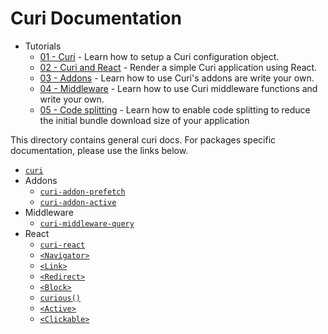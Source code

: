 # Curi Documentation

* Tutorials
  * [01 - Curi](./tutorials/01-curi.md) - Learn how to setup a Curi configuration object.
  * [02 - Curi and React](./tutorials/02-curi-react.md) - Render a simple Curi application using React.
  * [03 - Addons](./tutorials/03-curi-addons.md) - Learn how to use Curi's addons are write your own.
  * [04 - Middleware](./tutorials/04-curi-middleware.md) - Learn how to use Curi middleware functions and write your own.
  * [05 - Code splitting](./tutorials/05-code-splitting.md) - Learn how to enable code splitting to reduce the initial bundle download size of your application

This directory contains general curi docs. For packages specific documentation, please use the links below.

* [`curi`](/packages/curi/docs)
* Addons
  * [`curi-addon-prefetch`](/packages/curi-addon-prefetch#usage)
  * [`curi-addon-active`](/packages/curi-addon-active#usage)
* Middleware
  * [`curi-middleware-query`](/packages/curi-middleware-query#usage)
* React
  * [`curi-react`](/packages/curi-react/docs)
  * [`<Navigator>`](/packages/curi-react-navigator#navigator)
  * [`<Link>`](/packages/curi-react-link#link)
  * [`<Redirect>`](/packages/curi-react-redirect#redirect)
  * [`<Block>`](/packages/curi-react-block#block)
  * [`curious()`](/packages/curi-react-curious#curious)
  * [`<Active>`](/packages/curi-react-active#active)
  * [`<Clickable>`](/packages/curi-react-clickable#clickable)
